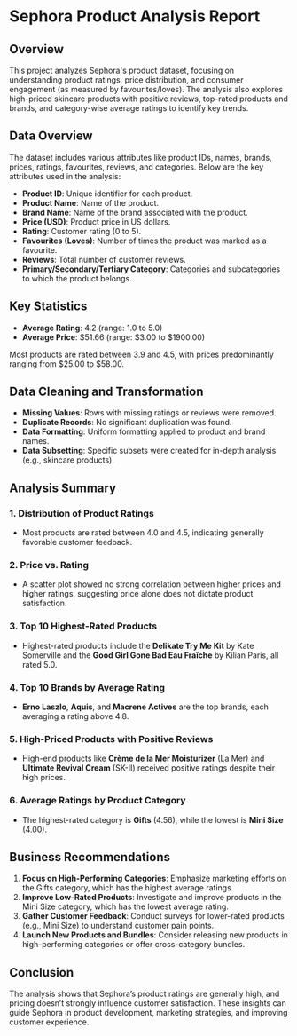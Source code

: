# Sephora Product Analysis Report

## Overview
This project analyzes Sephora's product dataset, focusing on understanding product ratings, price distribution, and consumer engagement (as measured by favourites/loves). The analysis also explores high-priced skincare products with positive reviews, top-rated products and brands, and category-wise average ratings to identify key trends.

## Data Overview
The dataset includes various attributes like product IDs, names, brands, prices, ratings, favourites, reviews, and categories. Below are the key attributes used in the analysis:
- **Product ID**: Unique identifier for each product.
- **Product Name**: Name of the product.
- **Brand Name**: Name of the brand associated with the product.
- **Price (USD)**: Product price in US dollars.
- **Rating**: Customer rating (0 to 5).
- **Favourites (Loves)**: Number of times the product was marked as a favourite.
- **Reviews**: Total number of customer reviews.
- **Primary/Secondary/Tertiary Category**: Categories and subcategories to which the product belongs.

## Key Statistics
- **Average Rating**: 4.2 (range: 1.0 to 5.0)
- **Average Price**: $51.66 (range: $3.00 to $1900.00)

Most products are rated between 3.9 and 4.5, with prices predominantly ranging from $25.00 to $58.00.

## Data Cleaning and Transformation
- **Missing Values**: Rows with missing ratings or reviews were removed.
- **Duplicate Records**: No significant duplication was found.
- **Data Formatting**: Uniform formatting applied to product and brand names.
- **Data Subsetting**: Specific subsets were created for in-depth analysis (e.g., skincare products).

## Analysis Summary

### 1. Distribution of Product Ratings
- Most products are rated between 4.0 and 4.5, indicating generally favorable customer feedback.

### 2. Price vs. Rating
- A scatter plot showed no strong correlation between higher prices and higher ratings, suggesting price alone does not dictate product satisfaction.

### 3. Top 10 Highest-Rated Products
- Highest-rated products include the **Delikate Try Me Kit** by Kate Somerville and the **Good Girl Gone Bad Eau Fraîche** by Kilian Paris, all rated 5.0.

### 4. Top 10 Brands by Average Rating
- **Erno Laszlo**, **Aquis**, and **Macrene Actives** are the top brands, each averaging a rating above 4.8.

### 5. High-Priced Products with Positive Reviews
- High-end products like **Crème de la Mer Moisturizer** (La Mer) and **Ultimate Revival Cream** (SK-II) received positive ratings despite their high prices.

### 6. Average Ratings by Product Category
- The highest-rated category is **Gifts** (4.56), while the lowest is **Mini Size** (4.00).

## Business Recommendations
1. **Focus on High-Performing Categories**: Emphasize marketing efforts on the Gifts category, which has the highest average ratings.
2. **Improve Low-Rated Products**: Investigate and improve products in the Mini Size category, which has the lowest average rating.
3. **Gather Customer Feedback**: Conduct surveys for lower-rated products (e.g., Mini Size) to understand customer pain points.
4. **Launch New Products and Bundles**: Consider releasing new products in high-performing categories or offer cross-category bundles.

## Conclusion
The analysis shows that Sephora’s product ratings are generally high, and pricing doesn’t strongly influence customer satisfaction. These insights can guide Sephora in product development, marketing strategies, and improving customer experience.

